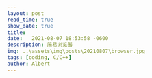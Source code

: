 ```yaml
---
layout: post
read_time: true
show_date: true
title:  
date:   2021-08-07 18:53:58 -0600
description: 简易浏览器
img: ..\assets\img\posts\20210807\browser.jpg
tags: [coding, C/C++]
author: Albert
---
```

